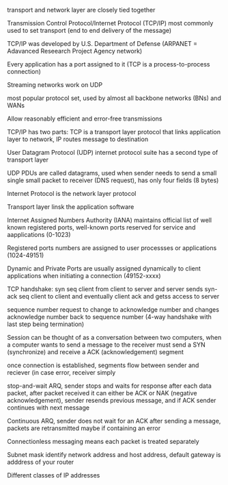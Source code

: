 transport and network layer are closely tied together

Transmission Control Protocol/Internet Protocol (TCP/IP) most commonly used to set transport (end to end delivery of the message)

TCP/IP was developed by U.S. Department of Defense (ARPANET = Adavanced Reseearch Project Agency network)

Every application has a port assigned to it (TCP is a process-to-process connection)

Streaming networks work on UDP 

most popular protocol set, used by almost all backbone networks (BNs) and WANs

Allow reasonably efficient and error-free transmissions

TCP/IP has two parts: TCP is a transport layer protocol that  links application layer to network, IP routes message to destination

User Datagram Protocol (UDP) internet protocol suite has a second type of transport layer

UDP PDUs are called datagrams, used when sender needs to send a small single small packet to receiver (DNS request), has only four fields (8 bytes)

Internet Protocol is the network layer protocol

Transport layer linsk the application software 

Internet Assigned Numbers Authority (IANA) maintains official list of well known registered ports, well-known ports reserved for service and aapplications (0-1023)

Registered ports numbers are assigned to user processses or applications (1024-49151)

Dynamic and Private Ports are usually assigned dynamically to client applications when initiating a connection (49152-xxxx)

TCP handshake: syn seq client from client to server and server sends syn-ack seq client to client and eventually client ack and getss access to server

sequence number request to change to acknowledge number and changes acknowledge number back to sequence number (4-way handshake with last step being termination)

Session can be thought of as a conversation between two computers, when a computer wants to send a message to the receiver must send a SYN (synchronize) and receive a ACK (acknowledgement) segment

once connection is established, segments flow between sender and reciever (in case error, receiver simply 

stop-and-wait ARQ, sender stops and waits for response after each data packet, after packet received it can either be ACK or NAK (negative acknowledgement), sender resends previous message, and if ACK sender continues with next message

Continuous ARQ, sender does not wait for an ACK after sending a message, packets are retransmitted maybe if containing an error 

Connectionless messaging means each packet is treated separately 

Subnet mask identify network address and host address, default gateway is adddress of your router

Different classes of IP addresses 



